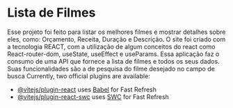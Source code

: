 # Lista de Filmes

Esse projeto foi feito para listar os melhores filmes e mostrar detalhes sobre eles, como: Orçamento, Receita, Duração e Descrição.
O site foi criado com a tecnologia REACT, com a utilização de algum conceitos do react como React-router-dom, useState, useEffect e useParams. Essa aplicação faz o consumo de uma API que fornece a lista de filmes e todos os seus dados.
Suas funcionalidades são a de pesquisa do filme desejado no campo de busca
Currently, two official plugins are available:

- [@vitejs/plugin-react](https://github.com/vitejs/vite-plugin-react/blob/main/packages/plugin-react/README.md) uses [Babel](https://babeljs.io/) for Fast Refresh
- [@vitejs/plugin-react-swc](https://github.com/vitejs/vite-plugin-react-swc) uses [SWC](https://swc.rs/) for Fast Refresh
